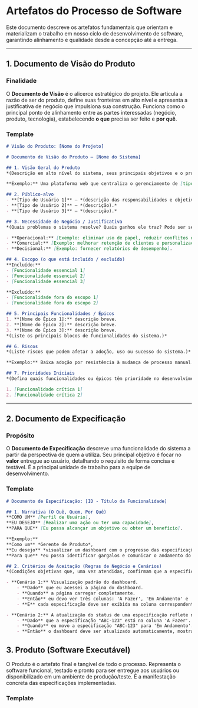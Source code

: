 # Artefatos do Processo de Software

Este documento descreve os artefatos fundamentais que orientam e materializam o trabalho em nosso ciclo de desenvolvimento de software, garantindo alinhamento e qualidade desde a concepção até a entrega.

---

## 1. Documento de Visão do Produto

### Finalidade
O **Documento de Visão** é o alicerce estratégico do projeto. Ele articula a razão de ser do produto, define suas fronteiras em alto nível e apresenta a justificativa de negócio que impulsiona sua construção. Funciona como o principal ponto de alinhamento entre as partes interessadas (negócio, produto, tecnologia), estabelecendo **o que** precisa ser feito e **por quê**.

### Template

```markdown
# Visão do Produto: [Nome do Projeto]

# Documento de Visão do Produto — [Nome do Sistema]

## 1. Visão Geral do Produto
*(Descrição em alto nível do sistema, seus principais objetivos e o problema que resolve. Destaque o diferencial ou propósito central.)*  

**Exemplo:** Uma plataforma web que centraliza o gerenciamento de [tipo de negócio], incluindo cadastro de entidades principais, configuração de serviços, agenda, histórico e controle de status.

## 2. Público-alvo
- **[Tipo de Usuário 1]** — *(descrição das responsabilidades e objetivos deste ator dentro do sistema).*  
- **[Tipo de Usuário 2]** — *(descrição).*  
- **[Tipo de Usuário 3]** — *(descrição).*  

## 3. Necessidade de Negócio / Justificativa
*(Quais problemas o sistema resolve? Quais ganhos ele traz? Pode ser separado em dimensões como Operacional, Comercial, Decisional, etc.)*  

- **Operacional:** [Exemplo: eliminar uso de papel, reduzir conflitos de horário].  
- **Comercial:** [Exemplo: melhorar retenção de clientes e personalização de atendimento].  
- **Decisional:** [Exemplo: fornecer relatórios de desempenho].  

## 4. Escopo (o que está incluído / excluído)
**Incluído:**  
- [Funcionalidade essencial 1]  
- [Funcionalidade essencial 2]  
- [Funcionalidade essencial 3]  

**Excluído:**  
- [Funcionalidade fora do escopo 1]  
- [Funcionalidade fora do escopo 2]  

## 5. Principais Funcionalidades / Épicos
1. **[Nome do Épico 1]:** descrição breve.  
2. **[Nome do Épico 2]:** descrição breve.  
3. **[Nome do Épico 3]:** descrição breve.  
*(Liste os principais blocos de funcionalidades do sistema.)*  

## 6. Riscos
*(Liste riscos que podem afetar a adoção, uso ou sucesso do sistema.)*  

**Exemplo:** Baixa adoção por resistência à mudança de processo manual.  

## 7. Prioridades Iniciais
*(Defina quais funcionalidades ou épicos têm prioridade no desenvolvimento inicial.)*  

1. [Funcionalidade crítica 1]  
2. [Funcionalidade crítica 2]  


```

---

## 2. Documento de Expecificação

### Propósito
O **Documento de Expecificação** descreve uma funcionalidade do sistema a partir da perspectiva de quem a utiliza. Seu principal objetivo é focar no **valor** entregue ao usuário, detalhando o requisito de forma concisa e testável. É a principal unidade de trabalho para a equipe de desenvolvimento.

### Template

```markdown
# Documento de Especificação: [ID - Título da Funcionalidade]

## 1. Narrativa (O Quê, Quem, Por Quê)
**COMO UM** [Perfil de Usuário],
**EU DESEJO** [Realizar uma ação ou ter uma capacidade],
**PARA QUE** [Eu possa alcançar um objetivo ou obter um benefício].

**Exemplo:**
**Como um** *Gerente de Produto*,
**Eu desejo** *visualizar um dashboard com o progresso das especificações por status (A Fazer, Em Andamento, Concluído)*,
**Para que** *eu possa identificar gargalos e comunicar o andamento do projeto com mais clareza*.

## 2. Critérios de Aceitação (Regras de Negócio e Cenários)
*(Condições objetivas que, uma vez atendidas, confirmam que a especificação foi implementada corretamente. São a base para os testes de qualidade.)*

- **Cenário 1:** Visualização padrão do dashboard.
    - **Dado** que eu acessei a página do dashboard.
    - **Quando** a página carregar completamente.
    - **Então** eu devo ver três colunas: 'A Fazer', 'Em Andamento' e 'Concluído'.
    - **E** cada especificação deve ser exibida na coluna correspondente ao seu status atual.

- **Cenário 2:** A atualização do status de uma especificação reflete no dashboard.
    - **Dado** que a especificação "ABC-123" está na coluna 'A Fazer'.
    - **Quando** eu movo a especificação "ABC-123" para 'Em Andamento'.
    - **Então** o dashboard deve ser atualizado automaticamente, mostrando "ABC-123" na coluna 'Em Andamento'.
```

## 3. Produto (Software Executável)

O Produto é o artefato final e tangível de todo o processo. Representa o software funcional, testado e pronto para ser entregue aos usuários ou disponibilizado em um ambiente de produção/teste. É a manifestação concreta das especificações implementadas.

### Template

```markdown
```

